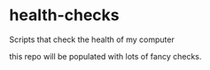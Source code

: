 # health-checks
Scripts that check the health of my computer

this repo will be populated with lots of fancy checks.
